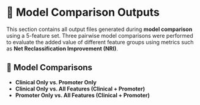 
# 🔄 Model Comparison Outputs

This section contains all output files generated during **model comparison** using a 5-feature set. Three pairwise model comparisons were performed to evaluate the added value of different feature groups using metrics such as **Net Reclassification Improvement (NRI)**.

## 🔁 Model Comparisons

- **Clinical Only vs. Promoter Only**
- **Clinical Only vs. All Features (Clinical + Promoter)**
- **Promoter Only vs. All Features (Clinical + Promoter)**


